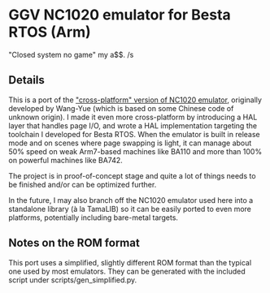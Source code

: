 # GGV NC1020 emulator for Besta RTOS (Arm)

"Closed system no game" my a$$. /s

## Details

This is a port of the ["cross-platform" version of NC1020 emulator](https://github.com/Wang-Yue/NC1020), originally developed by Wang-Yue (which is based on some Chinese code of unknown origin). I made it even more cross-platform by introducing a HAL layer that handles page I/O, and wrote a HAL implementation targeting the toolchain I developed for Besta RTOS. When the emulator is built in release mode and on scenes where page swapping is light, it can manage about 50% speed on weak Arm7-based machines like BA110 and more than 100% on powerful machines like BA742.

The project is in proof-of-concept stage and quite a lot of things needs to be finished and/or can be optimized further.

In the future, I may also branch off the NC1020 emulator used here into a standalone library (à la TamaLIB) so it can be easily ported to even more platforms, potentially including bare-metal targets.

## Notes on the ROM format

This port uses a simplified, slightly different ROM format than the typical one used by most emulators. They can be generated with the included script under scripts/gen_simplified.py.
